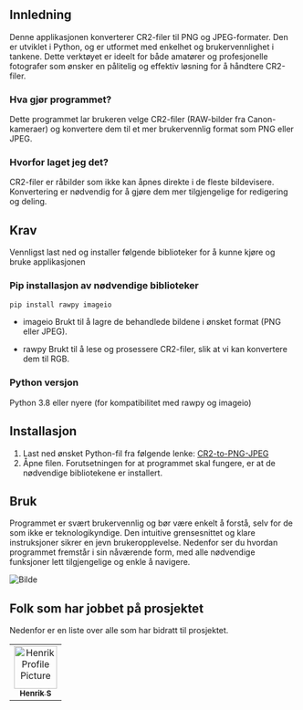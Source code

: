 ## Innledning

Denne applikasjonen konverterer CR2-filer til PNG og JPEG-formater. Den er utviklet i Python, og er utformet med enkelhet og brukervennlighet i tankene. Dette verktøyet er ideelt for både amatører og profesjonelle fotografer som ønsker en pålitelig og effektiv løsning for å håndtere CR2-filer.

### Hva gjør programmet?
Dette programmet lar brukeren velge CR2-filer (RAW-bilder fra Canon-kameraer) og konvertere dem til et mer brukervennlig format som PNG eller JPEG.

### Hvorfor laget jeg det?
CR2-filer er råbilder som ikke kan åpnes direkte i de fleste bildevisere. Konvertering er nødvendig for å gjøre dem mer tilgjengelige for redigering og deling.

## Krav

Vennligst last ned og installer følgende biblioteker for å kunne kjøre og bruke applikasjonen

### Pip installasjon av nødvendige biblioteker
  ```sh
  pip install rawpy imageio
  ```

- imageio 
Brukt til å lagre de behandlede bildene i ønsket format (PNG eller JPEG).

- rawpy 
Brukt til å lese og prosessere CR2-filer, slik at vi kan konvertere dem til RGB.

### Python versjon
Python 3.8 eller nyere (for kompatibilitet med rawpy og imageio)

  
## Installasjon



1. Last ned ønsket Python-fil fra følgende lenke: [CR2-to-PNG-JPEG](https://github.com/on200w/CR2-to-PNG-JPEG/tree/main/CR2%20to%20PNG%20or%20JPEG)
2. Åpne filen. Forutsetningen for at programmet skal fungere, er at de nødvendige bibliotekene er installert.
## Bruk

Programmet er svært brukervennlig og bør være enkelt å forstå, selv for de som ikke er teknologikyndige. Den intuitive grensesnittet og klare instruksjoner sikrer en jevn brukeropplevelse. Nedenfor ser du hvordan programmet fremstår i sin nåværende form, med alle nødvendige funksjoner lett tilgjengelige og enkle å navigere.

<img src="https://i.postimg.cc/Dz0NbHtS/Bilde-2025-01-21-110737407.png" alt="Bilde" width="" height="">

<h2 id="colab">Folk som har jobbet på prosjektet</h2>

<p>Nedenfor er en liste over alle som har bidratt til prosjektet.</p>
<table>
<tr>

<td align="center">
<a href="https://github.com/on200w">
<img src="https://avatars.githubusercontent.com/u/188188708?v=4" width="75px;" alt="Henrik Profile Picture"/><br>
<sub>
<b>Henrik S</b>
</sub>
</a>
</td>
